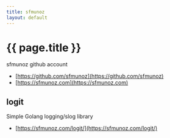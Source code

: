 ```yaml
---
title: sfmunoz
layout: default
---
```


# {{ page.title }}

sfmunoz github account

- [https://github.com/sfmunoz](https://github.com/sfmunoz)
- [https://sfmunoz.com](https://sfmunoz.com)

## logit

Simple Golang logging/slog library

- [https://sfmunoz.com/logit/](https://sfmunoz.com/logit/)
